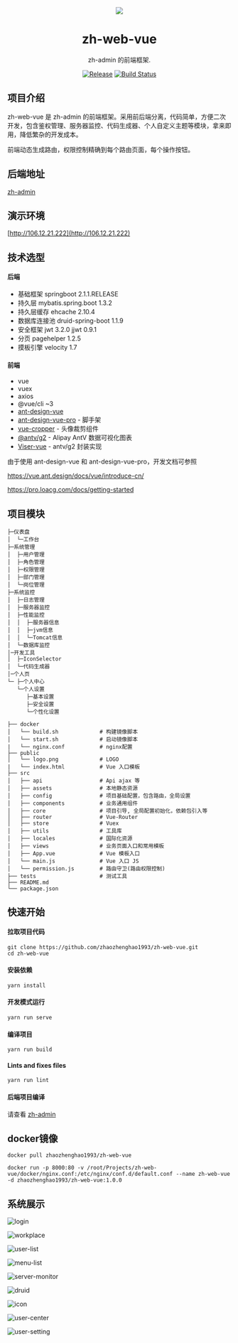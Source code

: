 <p align="center">
  <a href="#">
    <img src="https://raw.githubusercontent.com/zhaozhenghao1993/zh-web-vue/master/public/logo.png">
  </a>
</p>

<h1 align="center">zh-web-vue</h1>

<div align="center">

zh-admin 的前端框架.

[![Release](https://img.shields.io/github/release/zhaozhenghao1993/zh-web-vue)](https://github.com/zhaozhenghao1993/zh-web-vue/releases)
[![Build Status](https://www.travis-ci.org/zhaozhenghao1993/zh-web-vue.svg?branch=master)](https://www.travis-ci.org/zhaozhenghao1993/zh-web-vue)

</div>

## 项目介绍

zh-web-vue 是 zh-admin 的前端框架。采用前后端分离，代码简单，方便二次开发，包含鉴权管理、服务器监控、代码生成器、个人自定义主题等模块，拿来即用，降低繁杂的开发成本。

前端动态生成路由，权限控制精确到每个路由页面，每个操作按钮。

## 后端地址

[zh-admin](https://github.com/zhaozhenghao1993/zh-admin)

## 演示环境

[http://106.12.21.222](http://106.12.21.222)

## 技术选型

#### 后端

- 基础框架 springboot 2.1.1.RELEASE
- 持久层 mybatis.spring.boot 1.3.2
- 持久层缓存 ehcache 2.10.4
- 数据库连接池 druid-spring-boot 1.1.9
- 安全框架 jwt 3.2.0 jjwt 0.9.1
- 分页 pagehelper 1.2.5
- 摸板引擎 velocity 1.7

#### 前端

- vue
- vuex
- axios
- @vue/cli ~3
- [ant-design-vue](https://github.com/vueComponent/ant-design-vue)
- [ant-design-vue-pro](https://github.com/sendya/ant-design-pro-vue) - 脚手架
- [vue-cropper](https://github.com/xyxiao001/vue-cropper) - 头像裁剪组件
- [@antv/g2](https://antv.alipay.com/zh-cn/index.html) - Alipay AntV 数据可视化图表
- [Viser-vue](https://viserjs.github.io/docs.html#/viser/guide/installation) - antv/g2 封装实现

由于使用 ant-design-vue 和 ant-design-vue-pro，开发文档可参照

https://vue.ant.design/docs/vue/introduce-cn/

https://pro.loacg.com/docs/getting-started

## 项目模块

```
├─仪表盘
│  └─工作台
├─系统管理
│  ├─用户管理
│  ├─角色管理
│  ├─权限管理
│  ├─部门管理
│  └─岗位管理
├─系统监控
│  ├─日志管理
│  ├─服务器监控
│  ├─性能监控
│  │  ├─服务器信息
│  │  ├─jvm信息
│  │  └─Tomcat信息
│  └─数据库监控
│─开发工具
│  ├─IconSelector
│  └─代码生成器
│─个人页
└─ ├─个人中心
   └─个人设置
      ├─基本设置
      ├─安全设置
      └─个性化设置
```

```
├── docker
│   └── build.sh             # 构建镜像脚本
│   └── start.sh             # 启动镜像脚本
|   └── nginx.conf           # nginx配置
├── public
│   └── logo.png             # LOGO
|   └── index.html           # Vue 入口模板
├── src
│   ├── api                  # Api ajax 等
│   ├── assets               # 本地静态资源
│   ├── config               # 项目基础配置，包含路由，全局设置
│   ├── components           # 业务通用组件
│   ├── core                 # 项目引导, 全局配置初始化，依赖包引入等
│   ├── router               # Vue-Router
│   ├── store                # Vuex
│   ├── utils                # 工具库
│   ├── locales              # 国际化资源
│   ├── views                # 业务页面入口和常用模板
│   ├── App.vue              # Vue 模板入口
│   └── main.js              # Vue 入口 JS
│   └── permission.js        # 路由守卫(路由权限控制)
├── tests                    # 测试工具
├── README.md
└── package.json
```

## 快速开始

#### 拉取项目代码

```
git clone https://github.com/zhaozhenghao1993/zh-web-vue.git
cd zh-web-vue
```

#### 安装依赖

```
yarn install
```

#### 开发模式运行

```
yarn run serve
```

#### 编译项目

```
yarn run build
```

#### Lints and fixes files

```
yarn run lint
```

#### 后端项目编译

请查看 [zh-admin](https://github.com/zhaozhenghao1993/zh-admin)

## docker镜像

```
docker pull zhaozhenghao1993/zh-web-vue

docker run -p 8000:80 -v /root/Projects/zh-web-vue/docker/nginx.conf:/etc/nginx/conf.d/default.conf --name zh-web-vue -d zhaozhenghao1993/zh-web-vue:1.0.0
```

## 系统展示

![login](docs/login.png)

![workplace](docs/workplace.png)

![user-list](docs/user-list.png)

![menu-list](docs/menu-list.png)

![server-monitor](docs/server-monitor.png)

![druid](docs/druid.png)

![icon](docs/icon.png)

![user-center](docs/user-center.png)

![user-setting](docs/user-setting.png)